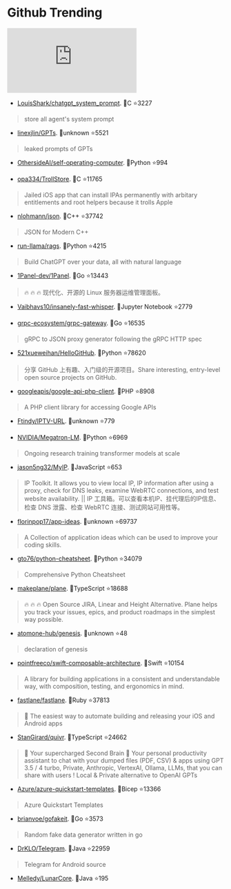 # Github Trending 
 ![daily-bing](https://api.isoyu.com/bing_images.php) 
 - [LouisShark/chatgpt_system_prompt](https://github.com/LouisShark/chatgpt_system_prompt). 💪C ⭐3227 
 > store all agent's system prompt 
 - [linexjlin/GPTs](https://github.com/linexjlin/GPTs). 💪unknown ⭐5521 
 > leaked prompts of GPTs 
 - [OthersideAI/self-operating-computer](https://github.com/OthersideAI/self-operating-computer). 💪Python ⭐994 
 >  
 - [opa334/TrollStore](https://github.com/opa334/TrollStore). 💪C ⭐11765 
 > Jailed iOS app that can install IPAs permanently with arbitary entitlements and root helpers because it trolls Apple 
 - [nlohmann/json](https://github.com/nlohmann/json). 💪C++ ⭐37742 
 > JSON for Modern C++ 
 - [run-llama/rags](https://github.com/run-llama/rags). 💪Python ⭐4215 
 > Build ChatGPT over your data, all with natural language 
 - [1Panel-dev/1Panel](https://github.com/1Panel-dev/1Panel). 💪Go ⭐13443 
 > 🔥 🔥 🔥 现代化、开源的 Linux 服务器运维管理面板。 
 - [Vaibhavs10/insanely-fast-whisper](https://github.com/Vaibhavs10/insanely-fast-whisper). 💪Jupyter Notebook ⭐2779 
 >  
 - [grpc-ecosystem/grpc-gateway](https://github.com/grpc-ecosystem/grpc-gateway). 💪Go ⭐16535 
 > gRPC to JSON proxy generator following the gRPC HTTP spec 
 - [521xueweihan/HelloGitHub](https://github.com/521xueweihan/HelloGitHub). 💪Python ⭐78620 
 > 分享 GitHub 上有趣、入门级的开源项目。Share interesting, entry-level open source projects on GitHub. 
 - [googleapis/google-api-php-client](https://github.com/googleapis/google-api-php-client). 💪PHP ⭐8908 
 > A PHP client library for accessing Google APIs 
 - [Ftindy/IPTV-URL](https://github.com/Ftindy/IPTV-URL). 💪unknown ⭐779 
 >  
 - [NVIDIA/Megatron-LM](https://github.com/NVIDIA/Megatron-LM). 💪Python ⭐6969 
 > Ongoing research training transformer models at scale 
 - [jason5ng32/MyIP](https://github.com/jason5ng32/MyIP). 💪JavaScript ⭐653 
 > IP Toolkit. It allows you to view local IP, IP information after using a proxy, check for DNS leaks, examine WebRTC connections, and test website availability. || IP 工具箱。可以查看本机IP、挂代理后的IP信息、检查 DNS 泄露、检查 WebRTC 连接、测试网站可用性等。 
 - [florinpop17/app-ideas](https://github.com/florinpop17/app-ideas). 💪unknown ⭐69737 
 > A Collection of application ideas which can be used to improve your coding skills. 
 - [gto76/python-cheatsheet](https://github.com/gto76/python-cheatsheet). 💪Python ⭐34079 
 > Comprehensive Python Cheatsheet 
 - [makeplane/plane](https://github.com/makeplane/plane). 💪TypeScript ⭐18688 
 > 🔥 🔥 🔥 Open Source JIRA, Linear and Height Alternative. Plane helps you track your issues, epics, and product roadmaps in the simplest way possible. 
 - [atomone-hub/genesis](https://github.com/atomone-hub/genesis). 💪unknown ⭐48 
 > declaration of genesis 
 - [pointfreeco/swift-composable-architecture](https://github.com/pointfreeco/swift-composable-architecture). 💪Swift ⭐10154 
 > A library for building applications in a consistent and understandable way, with composition, testing, and ergonomics in mind. 
 - [fastlane/fastlane](https://github.com/fastlane/fastlane). 💪Ruby ⭐37813 
 > 🚀 The easiest way to automate building and releasing your iOS and Android apps 
 - [StanGirard/quivr](https://github.com/StanGirard/quivr). 💪TypeScript ⭐24662 
 > 🧠 Your supercharged Second Brain 🧠 Your personal productivity assistant to chat with your dumped files (PDF, CSV) & apps using GPT 3.5 / 4 turbo, Private, Anthropic, VertexAI, Ollama, LLMs, that you can share with users ! Local & Private alternative to OpenAI GPTs 
 - [Azure/azure-quickstart-templates](https://github.com/Azure/azure-quickstart-templates). 💪Bicep ⭐13366 
 > Azure Quickstart Templates 
 - [brianvoe/gofakeit](https://github.com/brianvoe/gofakeit). 💪Go ⭐3573 
 > Random fake data generator written in go 
 - [DrKLO/Telegram](https://github.com/DrKLO/Telegram). 💪Java ⭐22959 
 > Telegram for Android source 
 - [Melledy/LunarCore](https://github.com/Melledy/LunarCore). 💪Java ⭐195 
 >  
 